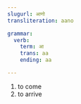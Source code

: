 ```yaml
---
slugurl: आणो
transliteration: aano

grammar: 
  verb:
    term: आ
    trans: aa
    ending: aa

---
```


<word-pos pos="verb">

<word-meanings>

1. to come
2. to arrive

</word-meanings>

<verb-conj :grammar="grammar"></verb-conj>

</word-pos>
